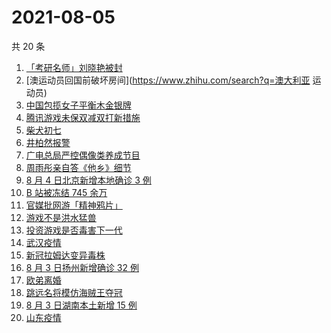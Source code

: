 # 2021-08-05

共 20 条

<!-- BEGIN -->
<!-- 最后更新时间 Thu Aug 05 2021 13:10:52 GMT+0800 (China Standard Time) -->

1. [「考研名师」刘晓艳被封](https://www.zhihu.com/search?q=刘晓艳)
1. [澳运动员回国前破坏房间](https://www.zhihu.com/search?q=澳大利亚 运动员)
1. [中国包揽女子平衡木金银牌](https://www.zhihu.com/search?q=平衡木)
1. [腾讯游戏未保双减双打新措施](https://www.zhihu.com/search?q=腾讯游戏)
1. [柴犬初七](https://www.zhihu.com/search?q=柴犬初七)
1. [井柏然报警](https://www.zhihu.com/search?q=井柏然)
1. [广电总局严控偶像类养成节目](https://www.zhihu.com/search?q=选秀节目)
1. [周雨彤亲自答《他乡》细节](https://www.zhihu.com/search?q=我在他乡挺好的)
1. [8 月 4 日北京新增本地确诊 3 例](https://www.zhihu.com/search?q=北京疫情)
1. [B 站被冻结 745 余万](https://www.zhihu.com/search?q=哔哩哔哩)
1. [官媒批网游「精神鸦片」](https://www.zhihu.com/search?q=网络游戏)
1. [游戏不是洪水猛兽](https://www.zhihu.com/search?q=网络游戏)
1. [投资游戏是否毒害下一代](https://www.zhihu.com/search?q=网络游戏)
1. [武汉疫情](https://www.zhihu.com/search?q=武汉疫情)
1. [新冠拉姆达变异毒株](https://www.zhihu.com/search?q=拉姆达)
1. [8 月 3 日扬州新增确诊 32 例](https://www.zhihu.com/search?q=扬州)
1. [欧弟离婚](https://www.zhihu.com/search?q=欧弟)
1. [跳远名将模仿海贼王夺冠](https://www.zhihu.com/search?q=海贼王)
1. [8 月 3 日湖南本土新增 15 例](https://www.zhihu.com/search?q=湖南疫情)
1. [山东疫情](https://www.zhihu.com/search?q=山东)

<!-- END -->
